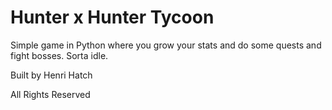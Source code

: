 # Hunter x Hunter Tycoon
Simple game in Python where you grow your stats and do some quests and fight bosses. Sorta idle.

Built by Henri Hatch

All Rights Reserved
